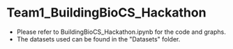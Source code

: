 # Team1_BuildingBioCS_Hackathon
* Please refer to BuildingBioCS_Hackathon.ipynb for the code and graphs.  
* The datasets used can be found in the "Datasets" folder.
